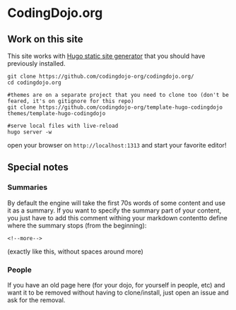 # CodingDojo.org

## Work on this site

This site works with [Hugo static site generator](https://gohugo.io/) that you should
have previously installed. 



    git clone https://github.com/codingdojo-org/codingdojo.org/
    cd codingdojo.org
    
    #themes are on a separate project that you need to clone too (don't be feared, it's on gitignore for this repo)
    git clone https://github.com/codingdojo-org/template-hugo-codingdojo themes/template-hugo-codingdojo
    
    #serve local files with live-reload
    hugo server -w
    
    
    
open your browser on `http://localhost:1313` and start your favorite editor!





## Special notes

### Summaries

By default the engine will take the first 70s words of some content and 
use it as a summary. If you want to specify the summary part of your content,
you just have to add this comment withing your markdown contentto define 
where the summary stops (from the beginning):

    <!--more-->

(exactly like this, without spaces around more)

### People

If you have an old page here (for your dojo, for yourself in people, etc) 
and want it to be removed without having to clone/install, 
just open an issue and ask for the removal.


